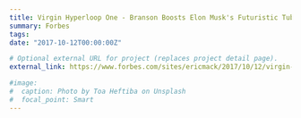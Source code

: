 ```yaml
---
title: Virgin Hyperloop One - Branson Boosts Elon Musk's Futuristic Tube Transport
summary: Forbes
tags:
date: "2017-10-12T00:00:00Z"

# Optional external URL for project (replaces project detail page).
external_link: https://www.forbes.com/sites/ericmack/2017/10/12/virgin-hyperloop-one-richard-branson-elon-musk/#216512db5390

#image:
#  caption: Photo by Toa Heftiba on Unsplash
#  focal_point: Smart
---
```

